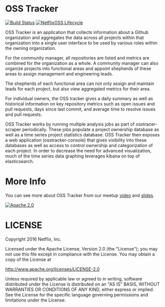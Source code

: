 OSS Tracker
==========

[![Build Status](https://travis-ci.org/Netflix/osstracker.svg?branch=master)](https://travis-ci.org/Netflix/osstracker)
[![NetflixOSS Lifecycle](https://img.shields.io/osslifecycle/Netflix/osstracker.svg)]()

OSS Tracker is an application that collects information about a Github organization and aggregates the data across
all projects within that organization into a single user interface to be used by various roles within the owning
organization.

For the community manager, all repositories are listed and metrics are combined for the organization as a whole.  A
community manager can also organize projects into functional areas and appoint shepherds of these areas to assign
management and engineering leads.

The shepherds of each functional area can not only assign and maintain leads for each project, but also view
aggregated metrics for their area.

For individual owners, the OSS tracker gives a daily summary as well as historical information on key repository
metrics such as open issues and pull requests, days since last commit, and average time to resolve issues and pull
requests.

OSS Tracker works by running multiple analysis jobs as part of osstracer-scraper periodically.  These jobs populate
a project ownership database as well as a time series project statistics database.  OSS Tracker then exposes a web
application (osstracker-console) that gives visibility into these databases as well as access to control ownership
and categorization of each project.  In order to decrease the need for advanced visualization, much of the time series
data graphing leverages kibana on top of elasticsearch.

More Info
=========
You can see more about OSS Tracker from our meetup [video](https://www.youtube.com/watch?v=5s-SS_aXoi0) and [slides](http://www.slideshare.net/aspyker/netflix-open-source-meetup-season-4-episode-1).


[![Apache 2.0](https://img.shields.io/github/license/Netflix/osstracker.svg)](http://www.apache.org/licenses/LICENSE-2.0)

LICENSE
=======

Copyright 2016 Netflix, Inc.

Licensed under the Apache License, Version 2.0 (the "License");
you may not use this file except in compliance with the License.
You may obtain a copy of the License at

<http://www.apache.org/licenses/LICENSE-2.0>

Unless required by applicable law or agreed to in writing, software
distributed under the License is distributed on an "AS IS" BASIS,
WITHOUT WARRANTIES OR CONDITIONS OF ANY KIND, either express or implied.
See the License for the specific language governing permissions and
limitations under the License.

